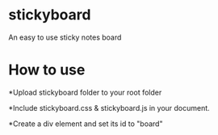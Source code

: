 # stickyboard
An easy to use sticky notes board

# How to use
*Upload stickyboard folder to your root folder

*Include stickyboard.css & stickyboard.js in your document.

*Create a div element and set its id to "board"
